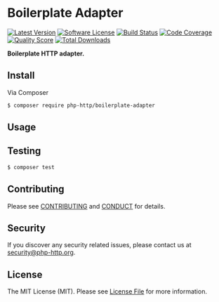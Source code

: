 # Boilerplate Adapter

[![Latest Version](https://img.shields.io/github/release/php-http/boilerplate-adapter.svg?style=flat-square)](https://github.com/php-http/boilerplate-adapter/releases)
[![Software License](https://img.shields.io/badge/license-MIT-brightgreen.svg?style=flat-square)](LICENSE)
[![Build Status](https://img.shields.io/travis/php-http/boilerplate-adapter.svg?style=flat-square)](https://travis-ci.org/php-http/boilerplate-adapter)
[![Code Coverage](https://img.shields.io/scrutinizer/coverage/g/php-http/boilerplate-adapter.svg?style=flat-square)](https://scrutinizer-ci.com/g/php-http/boilerplate-adapter)
[![Quality Score](https://img.shields.io/scrutinizer/g/php-http/boilerplate-adapter.svg?style=flat-square)](https://scrutinizer-ci.com/g/php-http/boilerplate-adapter)
[![Total Downloads](https://img.shields.io/packagist/dt/php-http/boilerplate-adapter.svg?style=flat-square)](https://packagist.org/packages/php-http/boilerplate-adapter)

**Boilerplate HTTP adapter.**


## Install

Via Composer

``` bash
$ composer require php-http/boilerplate-adapter
```


## Usage


## Testing

``` bash
$ composer test
```


## Contributing

Please see [CONTRIBUTING](CONTRIBUTING.md) and [CONDUCT](CONDUCT.md) for details.


## Security

If you discover any security related issues, please contact us at [security@php-http.org](mailto:security@php-http.org).


## License

The MIT License (MIT). Please see [License File](LICENSE) for more information.
